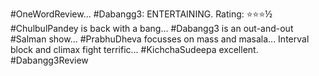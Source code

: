#OneWordReview...
#Dabangg3: ENTERTAINING.
Rating: ⭐️⭐️⭐️½
#ChulbulPandey is back with a bang... #Dabangg3 is an out-and-out #Salman show... #PrabhuDheva focusses on mass and masala... Interval block and climax fight terrific... #KichchaSudeepa excellent. #Dabangg3Review